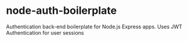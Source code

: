 # node-auth-boilerplate
Authentication back-end boilerplate for Node.js Express apps.
Uses JWT Authentication for user sessions
